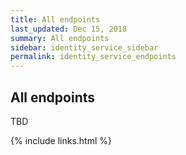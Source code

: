 ```yaml
---
title: All endpoints
last_updated: Dec 15, 2018
summary: All endpoints
sidebar: identity_service_sidebar
permalink: identity_service_endpoints
---
```


## All endpoints
TBD

{% include links.html %}